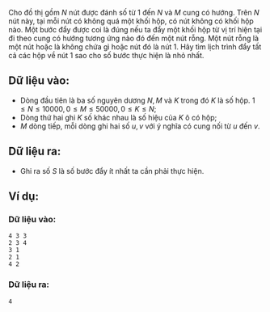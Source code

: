 Cho đồ thị gồm $N$ nút được đánh số từ $1$ đến $N$ và $M$ cung có hướng. Trên $N$ nút này, tại mỗi nút có không quá một khối hộp, có nút không có khối hộp nào. Một bước đẩy được coi là đúng nếu ta đẩy một khối hộp từ vị trí hiện tại đi theo cung có hướng tương ứng nào đó đến một nút rỗng. Một nút rỗng là một nút hoặc là không chứa gì hoặc nút đó là nút $1$. Hãy tìm lịch trình đẩy tất cả các hộp về nút $1$ sao cho số bước thực hiện là nhỏ nhất.

## Dữ liệu vào:
- Dòng đầu tiên là ba số nguyên dương $N, M$ và $K$ trong đó $K$ là số hộp. $1 ≤ N ≤ 10000, 0 ≤ M ≤ 50000, 0 ≤ K ≤ N$;
- Dòng thứ hai ghi $K$ số khác nhau là số hiệu của $K$ ô có hộp;
- $M$ dòng tiếp, mỗi dòng ghi hai số $u, v$ với ý nghĩa có cung nối từ $u$ đến $v$.

## Dữ liệu ra:
- Ghi ra số $S$ là số bước đẩy ít nhất ta cần phải thực hiện.

## Ví dụ:
### Dữ liệu vào:
```
4 3 3
2 3 4
3 1
2 1
4 2
```

### Dữ liệu ra:
```
4
```